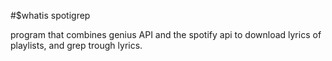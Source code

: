 #$whatis spotigrep

program that combines genius API and the spotify api to download lyrics of
playlists, and grep trough lyrics.
